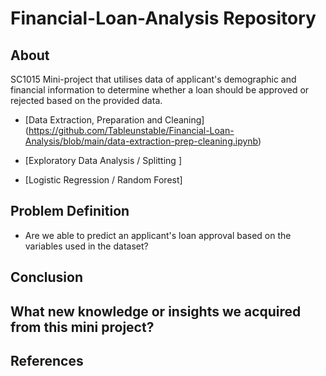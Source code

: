 # Financial-Loan-Analysis Repository

## About

SC1015 Mini-project that utilises data of applicant's demographic and financial information to determine whether a loan should be approved or rejected based on the provided data.

- [Data Extraction, Preparation and Cleaning] (https://github.com/Tableunstable/Financial-Loan-Analysis/blob/main/data-extraction-prep-cleaning.ipynb)
  
- [Exploratory Data Analysis / Splitting ]
  
- [Logistic Regression / Random Forest]



## Problem Definition

- Are we able to predict an applicant's loan approval based on the variables used in the dataset?

## Conclusion

## What new knowledge or insights we acquired from this mini project?

## References

  

